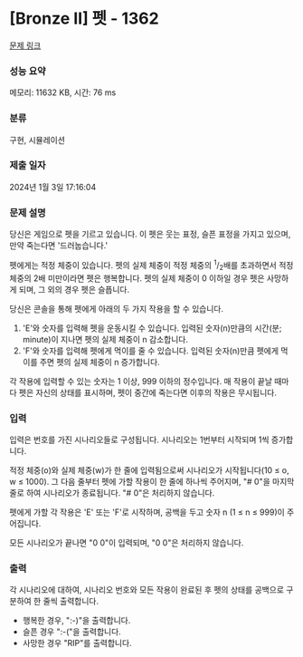 # [Bronze II] 펫 - 1362 

[문제 링크](https://www.acmicpc.net/problem/1362) 

### 성능 요약

메모리: 11632 KB, 시간: 76 ms

### 분류

구현, 시뮬레이션

### 제출 일자

2024년 1월 3일 17:16:04

### 문제 설명

<p>당신은 게임으로 펫을 기르고 있습니다. 이 펫은 웃는 표정, 슬픈 표정을 가지고 있으며, 만약 죽는다면 '드러눕습니다.'</p>

<p>펫에게는 적정 체중이 있습니다. 펫의 실제 체중이 적정 체중의 <sup>1</sup>/<sub>2</sub>배를 초과하면서 적정 체중의 2배 미만이라면 펫은 행복합니다. 펫의 실제 체중이 0 이하일 경우 펫은 사망하게 되며, 그 외의 경우 펫은 슬픕니다.</p>

<p>당신은 콘솔을 통해 펫에게 아래의 두 가지 작용을 할 수 있습니다.</p>

<ol>
	<li>'E'와 숫자를 입력해 펫을 운동시킬 수 있습니다. 입력된 숫자(n)만큼의 시간(분; minute)이 지나면 펫의 실제 체중이 n 감소합니다.</li>
	<li>'F'와 숫자를 입력해 펫에게 먹이를 줄 수 있습니다. 입력된 숫자(n)만큼 펫에게 먹이를 주면 펫의 실제 체중이 n 증가합니다.</li>
</ol>

<p>각 작용에 입력할 수 있는 숫자는 1 이상, 999 이하의 정수입니다. 매 작용이 끝날 때마다 펫은 자신의 상태를 표시하며, 펫이 중간에 죽는다면 이후의 작용은 무시됩니다.</p>

### 입력 

 <p>입력은 번호를 가진 시나리오들로 구성됩니다. 시나리오는 1번부터 시작되며 1씩 증가합니다.</p>

<p>적정 체중(o)와 실제 체중(w)가 한 줄에 입력됨으로써 시나리오가 시작됩니다(10 ≤ o, w ≤ 1000). 그 다음 줄부터 펫에 가할 작용이 한 줄에 하나씩 주어지며, "# 0"을 마지막 줄로 하여 시나리오가 종료됩니다. "# 0"은 처리하지 않습니다.</p>

<p>펫에게 가할 각 작용은 'E' 또는 'F'로 시작하며, 공백을 두고 숫자 n (1 ≤ n ≤ 999)이 주어집니다.</p>

<p>모든 시나리오가 끝나면 "0 0"이 입력되며, "0 0"은 처리하지 않습니다.</p>

### 출력 

 <p>각 시나리오에 대하여, 시나리오 번호와 모든 작용이 완료된 후 펫의 상태를 공백으로 구분하여 한 줄씩 출력합니다.</p>

<ul>
	<li>행복한 경우, ":-)"을 출력합니다.</li>
	<li>슬픈 경우 ":-("을 출력합니다.</li>
	<li>사망한 경우 "RIP"를 출력합니다.</li>
</ul>

